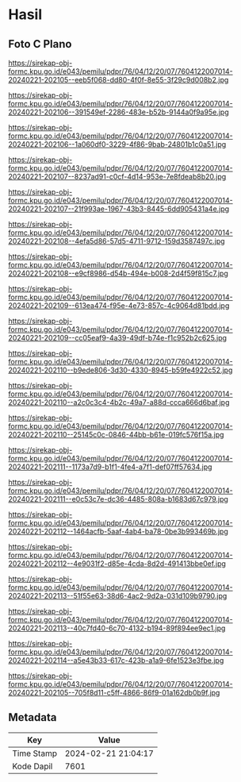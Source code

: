 # Hasil

## Foto C Plano

https://sirekap-obj-formc.kpu.go.id/e043/pemilu/pdpr/76/04/12/20/07/7604122007014-20240221-202105--eeb5f068-dd80-4f0f-8e55-3f29c9d008b2.jpg

https://sirekap-obj-formc.kpu.go.id/e043/pemilu/pdpr/76/04/12/20/07/7604122007014-20240221-202106--391549ef-2286-483e-b52b-9144a0f9a95e.jpg

https://sirekap-obj-formc.kpu.go.id/e043/pemilu/pdpr/76/04/12/20/07/7604122007014-20240221-202106--1a060df0-3229-4f86-9bab-24801b1c0a51.jpg

https://sirekap-obj-formc.kpu.go.id/e043/pemilu/pdpr/76/04/12/20/07/7604122007014-20240221-202107--8237ad91-c0cf-4d14-953e-7e8fdeab8b20.jpg

https://sirekap-obj-formc.kpu.go.id/e043/pemilu/pdpr/76/04/12/20/07/7604122007014-20240221-202107--21f993ae-1967-43b3-8445-6dd905431a4e.jpg

https://sirekap-obj-formc.kpu.go.id/e043/pemilu/pdpr/76/04/12/20/07/7604122007014-20240221-202108--4efa5d86-57d5-4711-9712-159d3587497c.jpg

https://sirekap-obj-formc.kpu.go.id/e043/pemilu/pdpr/76/04/12/20/07/7604122007014-20240221-202108--e9cf8986-d54b-494e-b008-2d4f59f815c7.jpg

https://sirekap-obj-formc.kpu.go.id/e043/pemilu/pdpr/76/04/12/20/07/7604122007014-20240221-202109--613ea474-f95e-4e73-857c-4c9064d81bdd.jpg

https://sirekap-obj-formc.kpu.go.id/e043/pemilu/pdpr/76/04/12/20/07/7604122007014-20240221-202109--cc05eaf9-4a39-49df-b74e-f1c952b2c625.jpg

https://sirekap-obj-formc.kpu.go.id/e043/pemilu/pdpr/76/04/12/20/07/7604122007014-20240221-202110--b9ede806-3d30-4330-8945-b59fe4922c52.jpg

https://sirekap-obj-formc.kpu.go.id/e043/pemilu/pdpr/76/04/12/20/07/7604122007014-20240221-202110--a2c0c3c4-4b2c-49a7-a88d-ccca666d6baf.jpg

https://sirekap-obj-formc.kpu.go.id/e043/pemilu/pdpr/76/04/12/20/07/7604122007014-20240221-202110--25145c0c-0846-44bb-b61e-019fc576f15a.jpg

https://sirekap-obj-formc.kpu.go.id/e043/pemilu/pdpr/76/04/12/20/07/7604122007014-20240221-202111--1173a7d9-b1f1-4fe4-a7f1-def07ff57634.jpg

https://sirekap-obj-formc.kpu.go.id/e043/pemilu/pdpr/76/04/12/20/07/7604122007014-20240221-202111--e0c53c7e-dc36-4485-808a-b1683d67c979.jpg

https://sirekap-obj-formc.kpu.go.id/e043/pemilu/pdpr/76/04/12/20/07/7604122007014-20240221-202112--1464acfb-5aaf-4ab4-ba78-0be3b993469b.jpg

https://sirekap-obj-formc.kpu.go.id/e043/pemilu/pdpr/76/04/12/20/07/7604122007014-20240221-202112--4e9031f2-d85e-4cda-8d2d-491413bbe0ef.jpg

https://sirekap-obj-formc.kpu.go.id/e043/pemilu/pdpr/76/04/12/20/07/7604122007014-20240221-202113--51f55e63-38d6-4ac2-9d2a-031d109b9790.jpg

https://sirekap-obj-formc.kpu.go.id/e043/pemilu/pdpr/76/04/12/20/07/7604122007014-20240221-202113--40c7fd40-6c70-4132-b194-89f894ee9ec1.jpg

https://sirekap-obj-formc.kpu.go.id/e043/pemilu/pdpr/76/04/12/20/07/7604122007014-20240221-202114--a5e43b33-617c-423b-a1a9-6fe1523e3fbe.jpg

https://sirekap-obj-formc.kpu.go.id/e043/pemilu/pdpr/76/04/12/20/07/7604122007014-20240221-202105--705f8d11-c5ff-4866-86f9-01a162db0b9f.jpg


## Metadata

| Key        | Value               |
| ---------- | ------------------- |
| Time Stamp | 2024-02-21 21:04:17 |
| Kode Dapil | 7601                |



